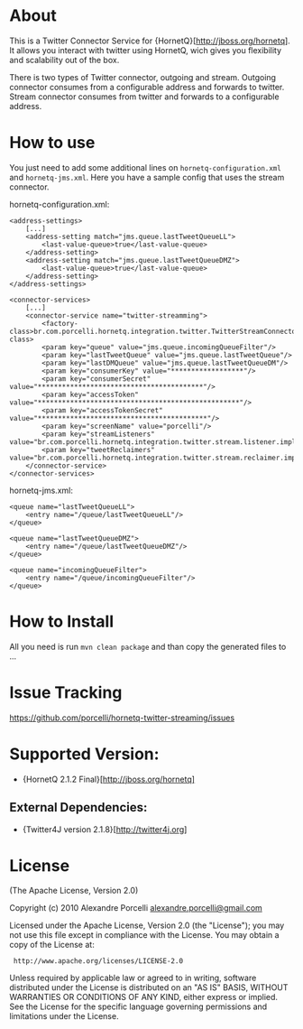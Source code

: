 About
=====

This is a Twitter Connector Service for {HornetQ}[http://jboss.org/hornetq]. It allows you interact with twitter using HornetQ, wich gives you flexibility and scalability out of the box.

There is two types of Twitter connector, outgoing and stream. Outgoing connector consumes from a configurable address and forwards to twitter. Stream connector consumes from twitter and forwards to a configurable address.

How to use
=====

 You just need to add some additional lines on `hornetq-configuration.xml` and `hornetq-jms.xml`. Here you have a sample config that uses the stream connector.

 hornetq-configuration.xml:

	<address-settings>
		[...]
		<address-setting match="jms.queue.lastTweetQueueLL">
			<last-value-queue>true</last-value-queue>
		</address-setting>
		<address-setting match="jms.queue.lastTweetQueueDMZ">
			<last-value-queue>true</last-value-queue>
		</address-setting>
	</address-settings>

	<connector-services>
		[...]
		<connector-service name="twitter-streamming">
			<factory-class>br.com.porcelli.hornetq.integration.twitter.TwitterStreamConnectorServiceFactory</factory-class>
			<param key="queue" value="jms.queue.incomingQueueFilter"/>
			<param key="lastTweetQueue" value="jms.queue.lastTweetQueue"/>
			<param key="lastDMQueue" value="jms.queue.lastTweetQueueDM"/>
			<param key="consumerKey" value="******************"/>
			<param key="consumerSecret" value="*****************************************"/>
			<param key="accessToken" value="**************************************************"/>
			<param key="accessTokenSecret" value="******************************************"/>
			<param key="screenName" value="porcelli"/>
			<param key="streamListeners" value="br.com.porcelli.hornetq.integration.twitter.stream.listener.impl.TwitterUserStreamSimpleListener"/>
			<param key="tweetReclaimers" value="br.com.porcelli.hornetq.integration.twitter.stream.reclaimer.impl.ReclaimLostMentionedList;br.com.porcelli.hornetq.integration.twitter.stream.reclaimer.impl.ReclaimLostUserMentions;br.com.porcelli.hornetq.integration.twitter.stream.reclaimer.impl.ReclaimLostDirectMessages"/>
		</connector-service>
	</connector-services>

  hornetq-jms.xml:

	<queue name="lastTweetQueueLL">
		<entry name="/queue/lastTweetQueueLL"/>
	</queue>

	<queue name="lastTweetQueueDMZ">
		<entry name="/queue/lastTweetQueueDMZ"/>
	</queue>

	<queue name="incomingQueueFilter">
		<entry name="/queue/incomingQueueFilter"/>
	</queue>

How to Install
=====

All you need is run `mvn clean package` and than copy the generated files to ... 

Issue Tracking
=====

https://github.com/porcelli/hornetq-twitter-streaming/issues

Supported Version:
=====

* {HornetQ 2.1.2 Final}[http://jboss.org/hornetq]

External Dependencies:
-----

* {Twitter4J version 2.1.8}[http://twitter4j.org]


License
=====

(The Apache License, Version 2.0)

Copyright (c) 2010 Alexandre Porcelli <alexandre.porcelli@gmail.com>

Licensed under the Apache License, Version 2.0 (the "License"); you may not use this file except in compliance with the License. You may obtain a copy of the License at:

     http://www.apache.org/licenses/LICENSE-2.0

Unless required by applicable law or agreed to in writing, software distributed under the License is distributed on an "AS IS" BASIS, WITHOUT WARRANTIES OR CONDITIONS OF ANY KIND, either express or implied. See the License for the specific language governing permissions and limitations under the License.

